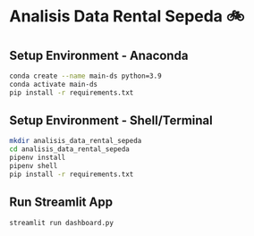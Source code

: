 # Analisis Data Rental Sepeda 🚲

## Setup Environment - Anaconda
```sh
conda create --name main-ds python=3.9
conda activate main-ds
pip install -r requirements.txt
```

## Setup Environment - Shell/Terminal
```sh
mkdir analisis_data_rental_sepeda
cd analisis_data_rental_sepeda
pipenv install
pipenv shell
pip install -r requirements.txt
```

## Run Streamlit App
```sh
streamlit run dashboard.py
```

